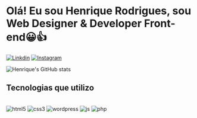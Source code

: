 
# Olá! Eu sou Henrique Rodrigues, sou Web Designer & Developer Front-end😀👍

[![Linkdin](https://img.shields.io/badge/LinkedIn-0077B5?style=for-the-badge&logo=linkedin&logoColor=white)](https://www.linkedin.com/in/henriquecruzdev)
[![Instagram](https://img.shields.io/badge/Instagram-E4405F?style=for-the-badge&logo=instagram&logoColor=white)](https://www.instagram.com/henriqdev/)

![Henrique's GitHub stats](https://github-readme-stats.vercel.app/api?username=HenriqueCruzDev&show_icons=true&theme=dracula)

## Tecnologias que utilizo 

<div style="display: inline_block"><BR>
    <img align="center" alt="html5" src="https://img.shields.io/badge/HTML5-E34F26?style=for-the-badge&logo=html5&logoColor=white">
    <img align="center" alt="css3" src="https://img.shields.io/badge/CSS3-1572B6?style=for-the-badge&logo=css3&logoColor=white">
    <img align="center" alt="wordpress" src="https://img.shields.io/badge/Wordpress-21759B?style=for-the-badge&logo=wordpress&logoColor=white">
    <img align="center" alt="js" src="https://img.shields.io/badge/JavaScript-323330?style=for-the-badge&logo=javascript&logoColor=F7DF1E">
    <img align="center" alt="php" src="https://img.shields.io/badge/PHP-777BB4?style=for-the-badge&logo=php&logoColor=white">
</div>
